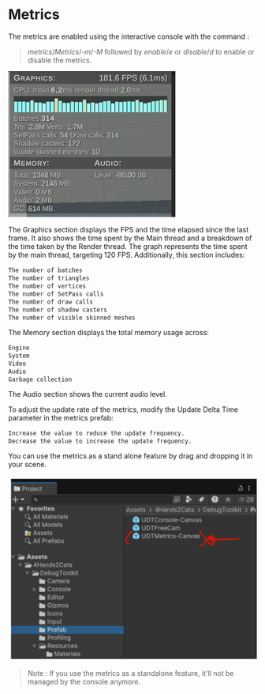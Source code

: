 # Metrics

The metrics are enabled using the interactive console with the command :
> *metrics*/*Metrics*/*-m*/*-M* followed by *enable*/*e* or *disable*/*d* to enable or disable the metrics.

![alt text](../assets/Metrics_0.png)

The Graphics section displays the FPS and the time elapsed since the last frame.
It also shows the time spent by the Main thread and a breakdown of the time taken by the Render thread. The graph represents the time spent by the main thread, targeting 120 FPS.
Additionally, this section includes:

    The number of batches
    The number of triangles
    The number of vertices
    The number of SetPass calls
    The number of draw calls
    The number of shadow casters
    The number of visible skinned meshes

The Memory section displays the total memory usage across:

    Engine
    System
    Video
    Audio
    Garbage collection

The Audio section shows the current audio level.

To adjust the update rate of the metrics, modify the Update Delta Time parameter in the metrics prefab:

    Increase the value to reduce the update frequency.
    Decrease the value to increase the update frequency.

You can use the metrics as a stand alone feature by drag and dropping it in your scene. 

![alt text](../assets/Metrics_1.png)

> Note : If you use the metrics as a standalone feature, it'll not be managed by the console anymore.